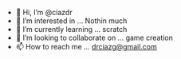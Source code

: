 - 👋 Hi, I’m @ciazdr
- 👀 I’m interested in ... Nothin much
- 🌱 I’m currently learning ... scratch
- 💞️ I’m looking to collaborate on ... game creation
- 📫 How to reach me ... drciazg@gmail.com

<!---
ciazdr/ciazdr is a ✨ special ✨ repository because its `README.md` (this file) appears on your GitHub profile.
You can click the Preview link to take a look at your changes.
--->
